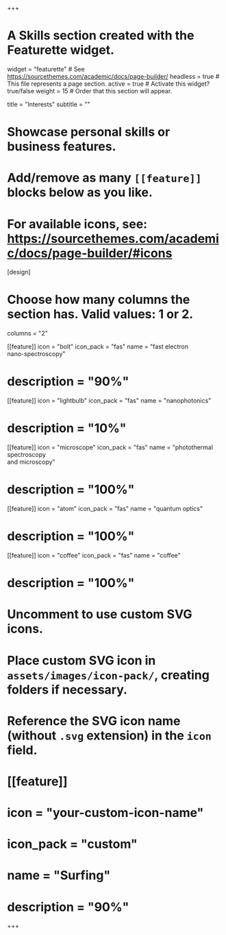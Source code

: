 +++
# A Skills section created with the Featurette widget.
widget = "featurette"  # See https://sourcethemes.com/academic/docs/page-builder/
headless = true  # This file represents a page section.
active = true  # Activate this widget? true/false
weight = 15  # Order that this section will appear.

title = "Interests"
subtitle = ""

# Showcase personal skills or business features.
# 
# Add/remove as many `[[feature]]` blocks below as you like.
# 
# For available icons, see: https://sourcethemes.com/academic/docs/page-builder/#icons

[design]
  # Choose how many columns the section has. Valid values: 1 or 2.
  columns = "2"


[[feature]]
  icon = "bolt"
  icon_pack = "fas"
  name = "fast electron <br> nano-spectroscopy"
  # description = "90%"

  
[[feature]]
  icon = "lightbulb"
  icon_pack = "fas"
  name = "nanophotonics"
  # description = "10%"
  
[[feature]]
  icon = "microscope"
  icon_pack = "fas"
  name = "photothermal spectroscopy <br> and microscopy"
  # description = "100%"  

  

[[feature]]
 icon = "atom"
 icon_pack = "fas"
 name = "quantum optics"
 # description = "100%"
 
 
[[feature]]
 icon = "coffee"
 icon_pack = "fas"
 name = "coffee"
 # description = "100%"

# Uncomment to use custom SVG icons.
# Place custom SVG icon in `assets/images/icon-pack/`, creating folders if necessary.
# Reference the SVG icon name (without `.svg` extension) in the `icon` field.
# [[feature]]
#  icon = "your-custom-icon-name"
#  icon_pack = "custom"
#  name = "Surfing"
#  description = "90%"

+++
